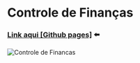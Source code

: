 # Controle de Finanças
### <a href="https://matheuspedrosam.github.io/Projetos-JavaScript/09%20-%20Controle%20De%20Financas/index.html">Link aqui [Github pages]</a> ⬅️
![Controle de Financas](https://github.com/matheuspedrosam/Projetos-JavaScript/assets/99772255/86868e27-ac19-4908-8f98-25a1643342ee)
